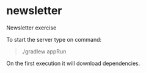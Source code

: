 # newsletter
Newsletter exercise

To start the server type on command:
> ./gradlew appRun

On the first execution it will download dependencies.